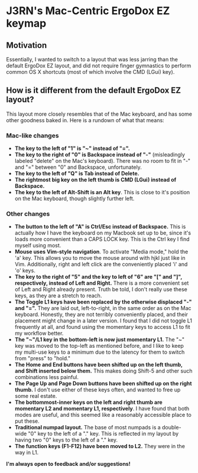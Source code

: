 # J3RN's Mac-Centric ErgoDox EZ keymap

## Motivation

Essentially, I wanted to switch to a layout that was less jarring than the default ErgoDox EZ layout, and did not require finger gymnastics to perform common OS X shortcuts (most of which involve the CMD (LGui) key).

## How is it different from the default ErgoDox EZ layout?

This layout more closely resembles that of the Mac keyboard, and has some other goodness baked in. Here is a rundown of what that means:

### Mac-like changes

- **The key to the left of "1" is "~" instead of "=".**
- **The key to the right of "0" is Backspace instead of "-"** (misleadingly labeled "delete" on the Mac's keyboard). There was no room to fit in "-" and "=" between "0" and Backspace, unfortunately.
- **The key to the left of "Q" is Tab instead of Delete.**
- **The rightmost big key on the left thumb is CMD (LGui) instead of Backspace.**
- **The key to the left of Alt-Shift is an Alt key**. This is close to it's position on the Mac keyboard, though slightly further left.

### Other changes

- **The button to the left of "A" is Ctrl/Esc instead of Backspace.** This is actually how I have the keyboard on my Macbook set up to be, since it's loads more convenient than a  CAPS LOCK key. This is the Ctrl key I find myself using most.
- **Mouse uses Vim-style navigation**. To activate "Media mode," hold the 'a' key. This allows you to move the mouse around with hjkl just like in Vim. Additionally, right and left click are the conveniently placed 'i' and 'o' keys.
- **The key to the right of "5" and the key to left of "6" are "[" and "]", respectively, instead of Left and Right.** There is a more convenient set of Left and Right already present. Truth be told, I don't really use these keys, as they are a stretch to reach.
- **The Toggle L1 keys have been replaced by the otherwise displaced "-" and "=".** They are laid out, left-to-right, in the same order as on the Mac keyboard. Honestly, they are not terribly conveniently placed, and their placement might change in a later version. I found that I did not toggle L1 frequently at all, and found using the momentary keys to access L1 to fit my workflow better.
- **The "~"/L1 key in the bottom-left is now just momentary L1.** The "~" key was moved to the top-left as mentioned before, and I like to keep my multi-use keys to a minimum due to the latency for them to switch from "press" to "hold."
- **The Home and End buttons have been shifted up on the left thumb, and Shift inserted below them.** This makes doing Shift-5 and other such combinations less painful.
- **The Page Up and Page Down buttons have been shifted up on the right thumb.** I don't use either of these keys often, and wanted to free up some real estate.
- **The bottommost-inner keys on the left and right thumb are momentary L2 and momentary L1, respectively**. I have found that both modes are useful, and this seemed like a reasonably accessible place to put these.
- **Traditional numpad layout.** The base of most numpads is a double-wide "0" key to the left of a "." key. This is reflected in my layout by having two "0" keys to the left of a "." key.
- **The function keys (F1-F12) have been moved to L2.** They were in the way in L1.

**I'm always open to feedback and/or suggestions!**
